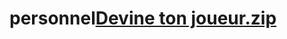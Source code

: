 # personnel[Devine ton joueur.zip](https://github.com/Eliottfrhl/personnel/files/8475522/Devine.ton.joueur.zip)
